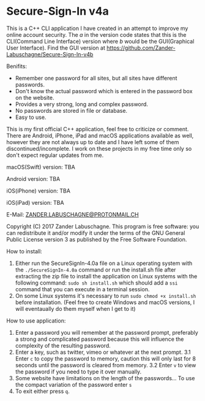 # Secure-Sign-In v4a
This is a C++ CLI application I have created in an attempt to improve my online account security. The _a_ in the version code states that this is the CLI(Command Line Interface) version where _b_ would be the GUI(Graphical User Interface). Find the GUI version at https://github.com/Zander-Labuschagne/Secure-Sign-In-v4b

Benifits:
  - Remember one password for all sites, but all sites have different passwords.
  - Don't know the actual password which is entered in the password box on the website.
  - Provides a very strong, long and complex password.
  - No passwords are stored in file or database.
  - Easy to use.
  
This is my first official C++ application, feel free to criticize or comment.
There are Android, iPhone, iPad and macOS applications available as well, however they are not always up to date and I have left some of them discontinued/incomplete. I work on these projects in my free time only so don't expect regular updates from me.

macOS(Swift) version: TBA

Android version: TBA

iOS(iPhone) version: TBA

iOS(iPad) version: TBA

E-Mail: ZANDER.LABUSCHAGNE@PROTONMAIL.CH

Copyright (C) 2017 Zander Labuschagne. This program is free software: you can redistribute it and/or modify it under the terms of the GNU General Public License version 3 as published by the Free Software Foundation.

How to install:
  1. Either run the SecureSignIn-4.0a file on a Linux operating system with the ``./SecureSignIn-4.0a`` command or run the install.sh file after extracting the zip file to install the application on Linux systems with the following command: ``sudo sh install.sh`` which should add a ``ssi`` command that you can execute in a terminal session.
  2. On some Linux systems it's necessary to run ``sudo chmod +x install.sh`` before installation.
  (Feel free to create Windows and macOS versions, I will eventaually do them myself when I get to it)

How to use application:
  1. Enter a password you will remember at the password prompt, preferably a strong and complicated password because this will influence the complexity of the resulting password.
  2. Enter a key, such as twitter, vimeo or whatever at the next prompt.
  3.1 Enter ``c`` to copy the password to memory, caution this will only last for 8 seconds until the password is cleared from memory.
  3.2 Enter ``v`` to view the password if you need to type it over manually.
  4. Some website have limitations on the length of the passwords... To use the compact variation of the password enter ``s``
  5. To exit either press ``q``.
